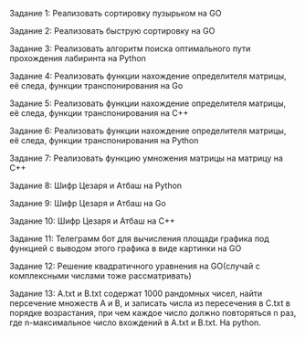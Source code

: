 Задание 1: Реализовать сортировку пузырьком на GO

Задание 2: Реализовать быструю сортировку на GO

Задание 3: Реализовать алгоритм поиска оптимального пути прохождения лабиринта на Python

Задание 4: Реализовать функции нахождение определителя матрицы, её следа, функции транспонирования на Go

Задание 5: Реализовать функции нахождение определителя матрицы, её следа, функции транспонирования на C++

Задание 6: Реализовать функции нахождение определителя матрицы, её следа, функции транспонирования на Python

Задание 7: Реализовать функцию умножения матрицы на матрицу на C++

Задание 8: Шифр Цезаря и Атбаш на Python

Задание 9: Шифр Цезаря и Атбаш на Go

Задание 10: Шифр Цезаря и Атбаш на C++

Задание 11: Телеграмм бот для вычисления площади графика под функцией с выводом этого графика в виде картинки на GO

Задание 12: Решение квадратичного уравнения на GO(случай с комплексными числами тоже рассматривать)

Задание 13: A.txt и B.txt содержат 1000 рандомных чисел, найти персечение множеств A и B, и записать числа из пересечения в C.txt в порядке возрастания, при чем каждое число должно повторяться n раз, где n-максимальное число вхождений в A.txt и B.txt. На python.
